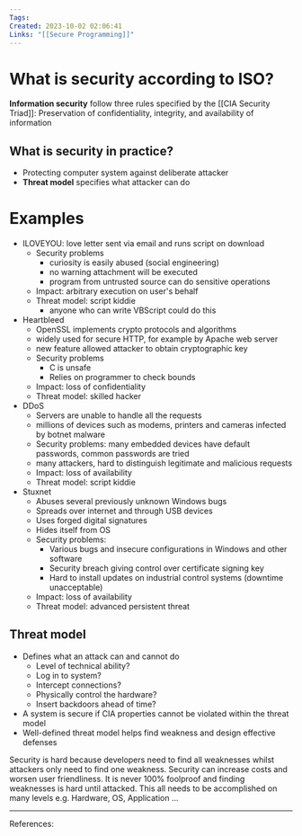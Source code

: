 ```yaml
---
Tags: 
Created: 2023-10-02 02:06:41
Links: "[[Secure Programming]]"
---
```

# What is security according to ISO?
**Information security** follow three rules specified by the [[CIA Security Triad]]: Preservation of confidentiality, integrity, and availability of information
## What is security in practice? 
- Protecting computer system against deliberate attacker
- **Threat model** specifies what attacker can do
# Examples
- ILOVEYOU: love letter sent via email and runs script on download
	- Security problems
		- curiosity is easily abused (social engineering)
		- no warning attachment will be executed
		- program from untrusted source can do sensitive operations
	- Impact: arbitrary execution on user's behalf
	- Threat model: script kiddie
		- anyone who can write VBScript could do this
- Heartbleed
	- OpenSSL implements crypto protocols and algorithms
	- widely used for secure HTTP, for example by Apache web server
	- new feature allowed attacker to obtain cryptographic key
	- Security problems
		- C is unsafe
		- Relies on programmer to check bounds
	- Impact: loss of confidentiality
	- Threat model: skilled hacker
- DDoS 
	- Servers are unable to handle all the requests
	- millions of devices such as modems, printers and cameras infected by botnet malware
	- Security problems: many embedded devices have default passwords, common passwords are tried
	- many attackers, hard to distinguish legitimate and malicious requests
	- Impact: loss of availability
	- Threat model: script kiddie
- Stuxnet
	- Abuses several previously unknown Windows bugs
	- Spreads over internet and through USB devices
	- Uses forged digital signatures
	- Hides itself from OS
	- Security problems: 
		- Various bugs and insecure configurations in Windows and other software
		- Security breach giving control over certificate signing key
		- Hard to install updates on industrial control systems (downtime unacceptable)
	- Impact: loss of availability 
	- Threat model: advanced persistent threat
## Threat model
- Defines what an attack can and cannot do
	- Level of technical ability?
	- Log in to system?
	- Intercept connections?
	- Physically control the hardware?
	- Insert backdoors ahead of time?
- A system is secure if CIA properties cannot be violated within the threat model
- Well-defined threat model helps find weakness and design effective defenses

Security is hard because developers need to find all weaknesses whilst attackers only need to find one weakness. Security can increase costs and worsen user friendliness. It is never 100% foolproof and finding weaknesses is hard until attacked. This all needs to be accomplished on many levels e.g. Hardware, OS, Application ...

---
References: